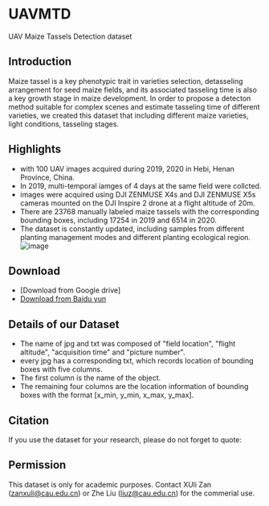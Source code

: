 # UAVMTD
UAV Maize Tassels Detection dataset
## Introduction
Maize tassel is a key phenotypic trait in varieties selection, detasseling arrangement for seed maize fields, and its associated tasseling time is also a key growth stage in maize development. In order to propose a detecton method suitable for complex scenes and estimate tasseling time of different varieties, we created this dataset
that including different maize varieties, light conditions, tasseling stages.
## Highlights
* with 100 UAV images acquired during 2019, 2020 in Hebi, Henan Province, China.
* In 2019, multi-temporal iamges of 4 days at the same field were collcted.
* images were acquired using DJI ZENMUSE X4s and DJI ZENMUSE X5s cameras mounted on the DJI Inspire 2 drone at a flight altitude of 20m.
* There are 23768 manually labeled maize tassels with the corresponding bounding boxes, including 17254 in 2019 and 6514 in 2020.
* The dataset is constantly updated, including samples from different planting management modes and different planting ecological region.  
![image](https://github.com/Xulizzz/UAVMTD/blob/main/samples%20under%20different%20conditions.png)
## Download
* [Download from Google drive]
* [Download from Baidu yun](https://pan.baidu.com/s/1MK6REJNplECYwaXwfKDC4g)
## Details of our Dataset
* The name of jpg and txt was composed of "field location", "flight altitude", "acquisition time" and "picture number".
* every jpg has a corresponding txt, which records location of bounding boxes with five columns. 
* The first column is the name of the object.
* The remaining four columns are the location information of bounding boxes with the format [x_min, y_min, x_max, y_max]. 
## Citation
If you use the dataset for your research, please do not forget to quote:
## Permission
This dataset is only for academic purposes. Contact XUli Zan (zanxuli@cau.edu.cn) or Zhe Liu (liuz@cau.edu.cn) for the commerial use.
